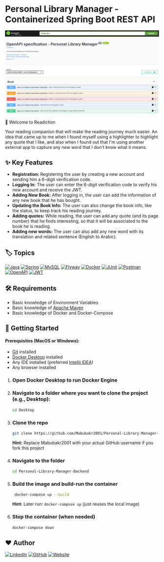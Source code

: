 # Personal Library Manager - Containerized Spring Boot REST API

![Swagger UI](./src/main/resources/static/images/personal-library-manager.png)

👋 Welcome to Readiction

Your reading companion that will make the reading journey much easier. An idea that came up to me when I found myself using a highlighter to highlight any quote
that I like, and also when I found out that I'm using another external app to capture any new word that I don't know what it means.

## ✨ Key Features

- **Registration:** Registering the user by creating a new account and sending him a 6-digit verification code.
- **Logging In:** The user can enter the 6-digit verification code to verify his new account and receive the JWT.
- **Adding New Book:** After logging in, the user can add the information of any new book that he has bought.
- **Updating the Book Info:** The user can also change the book info, like the status, to keep track his reading journey.
- **Adding quotes:** While reading, the user can add any quote (and its page number) that he finds interesting, so that it will be associated to the book he is
  reading.
- **Adding new words:** The user can also add any new word with its translation and related sentence (English to Arabic).

## 🏷️ Topics

[![Java](https://img.shields.io/badge/Java-%23EA8C10.svg?style=flat-square&logo=openjdk&logoColor=white)](https://www.java.com/en/)
[![Spring](https://img.shields.io/badge/Spring-%236DB33F.svg?style=flat-square&logo=spring&logoColor=white)](https://spring.io/)
[![MySQL](https://img.shields.io/badge/MySQL-%233E6E93.svg?style=flat-square&logo=mysql&logoColor=white)](https://www.mysql.com/)
[![Flyway](https://img.shields.io/badge/Flyway-%23CC0200.svg?style=flat-square&logo=flyway&logoColor=white)](https://www.red-gate.com/products/flyway/community/)
[![Docker](https://img.shields.io/badge/Docker-%230D4DF2.svg?style=flat-square&logo=docker&logoColor=white)](https://www.docker.com/)
[![JUnit](https://img.shields.io/badge/JUnit_5-%23D54E48.svg?style=flat-square&logo=junit5&logoColor=white)](https://junit.org/)
[![Postman](https://img.shields.io/badge/Postman-%23FF6C37.svg?style=flat-square&logo=postman&logoColor=white)](https://www.postman.com/)
[![OpenAPI](https://img.shields.io/badge/OpenAPI-%236BA539.svg?style=flat-square&logo=openapiinitiative&logoColor=white)](https://www.openapis.org/)
[![JWT](https://img.shields.io/badge/JWT-%23FA015B.svg?style=flat-square&logo=jsonwebtokens&logoColor=white)](https://www.jwt.io/introduction#what-is-json-web-token)

## 🛠️ Requirements

- Basic knowledge of Environment Variables
- Basic knowledge of [Apache Maven](https://maven.apache.org/)
- Basic knowledge of Docker and Docker-Compose

## 🚀 Getting Started

#### Prerequisites (MacOS or Windows):

- [Git](https://git-scm.com/) installed
- [Docker Desktop](https://docs.docker.com/get-started/get-docker/) installed
- Any IDE installed (preferred [Intellij IDEA](https://www.jetbrains.com/idea/))
- Any browser installed

1. ### Open Docker Desktop to run Docker Engine

2. ### Navigate to a folder where you want to clone the project (e.g., Desktop):

    ```bash
    cd Desktop
    ```

3. ### Clone the repo

    ```bash
    git clone https://github.com/Mabubakr2001/Personal-Library-Manager-Backend.git
    ```
   **Hint:** Replace Mabubakr2001 with your actual GitHub username if you fork this project

4. ### Navigate to the folder

    ```bash
    cd Personal-Library-Manager-Backend
    ```

6. ### Build the image and build-run the container

   ```bash
    docker-compose up --build
   ```
   **Hint:** Later run: ```docker-compose up``` (just reuses the local image)

7. ### Stop the container (when needed)
   ```bash
   docker-compose down
   ```

## ❤️ Author

[![LinkedIn](https://img.shields.io/badge/LinkedIn-%230077B5.svg?style=flat-square)](https://www.linkedin.com/in/moaboubakr2001/)
[![GitHub](https://img.shields.io/badge/GitHub-%230D1117.svg?style=flat-square)](https://github.com/Mabubakr2001)
[![Website](https://img.shields.io/badge/Website-%23263538.svg?style=flat-square)](https://bakr-portfolio.web.app/)